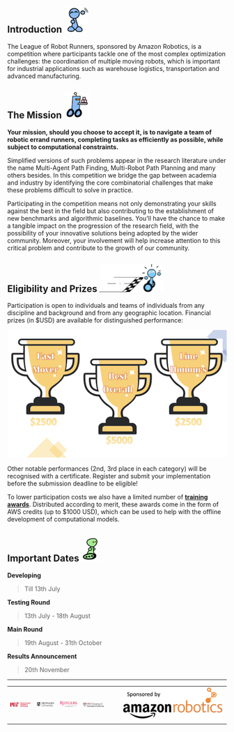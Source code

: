## Introduction ![r8](./landing_page_resource/robots/r8_s.jpg)

The League of Robot Runners, sponsored by Amazon Robotics, is a competition where participants tackle one of the most complex optimization challenges: the coordination of multiple moving robots, which is important for industrial applications such as warehouse logistics, transportation and advanced manufacturing.

## The Mission ![r1](./landing_page_resource/robots/r1_s.png)

**Your mission, should you choose to accept it, is to navigate a team of robotic errand runners, completing tasks as efficiently as possible, while subject to computational constraints.**


Simplified versions of such problems appear in the research literature under the name Multi-Agent Path Finding, Multi-Robot Path Planning and many others besides. In this competition we bridge the gap between academia and industry by identifying the core combinatorial challenges that make these problems difficult to solve in practice.

Participating in the competition means not only demonstrating your skills against the best in the field but also contributing to the establishment of new benchmarks and algorithmic baselines. You'll have the chance to make a tangible impact on the progression of the research field, with the possibility of your innovative solutions being adopted by the wider community. Moreover, your involvement will help increase attention to this critical problem and contribute to the growth of our community. 


## Eligibility and Prizes ![r7](./landing_page_resource/robots/robot_racewinner_s.png)

Participation is open to individuals and teams of individuals from any discipline and background and from any geographic location. Financial prizes (in $USD) are available for distinguished performance:

![image](landing_page_resource/images/prize.png)

Other notable performances (2nd, 3rd place in each category) will be recognised with a certificate. Register and submit your implementation before the submission deadline to be eligible!

To lower participation costs we also have a limited number of **[training awards](https://docs.google.com/forms/d/1_2piTMu4qzzTq7aPcsqQjcV12Edxb1bAWJ-Z8RXGHQA/viewform?edit_requested=true)**. Distributed according to merit, these awards come in the form of AWS credits (up to $1000 USD), which can be used to help with the offline development of computational models. 

## Important Dates ![r5](./landing_page_resource/robots/r5_s.png)

**Developing**
> Till 13th July

**Testing Round**
> 13th July - 18th August

**Main Round**
> 19th August - 31th October

**Results Announcement**
> 20th November

---

|     |     |     |     |     |     |     |
|:---:|:---:|:---:|:---:|:---:|:---:|:---:|
|![](./landing_page_resource/logos/mit_logo.png) | ![](./landing_page_resource/logos/monash_logo.png) | ![](./landing_page_resource/logos/rutgers_logo.png) | ![](./landing_page_resource/logos/usc_logo.png) |  |   | ![](./landing_page_resource/images/amazon_logo_new.png)|
